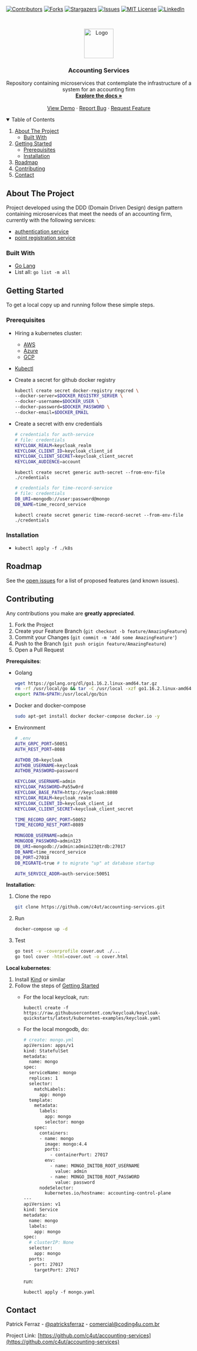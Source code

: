 <!--
*** Thanks for checking out the Best-README-Template. If you have a suggestion
*** that would make this better, please fork the repo and create a pull request
*** or simply open an issue with the tag "enhancement".
*** Thanks again! Now go create something AMAZING! :D
***
***
***
*** To avoid retyping too much info. Do a search and replace for the following:
*** github_username, repo_name, twitter_handle, email, project_title, project_description
-->



<!-- PROJECT SHIELDS -->
<!--
*** I'm using markdown "reference style" links for readability.
*** Reference links are enclosed in brackets [ ] instead of parentheses ( ).
*** See the bottom of this document for the declaration of the reference variables
*** for contributors-url, forks-url, etc. This is an optional, concise syntax you may use.
*** https://www.markdownguide.org/basic-syntax/#reference-style-links
-->
[![Contributors][contributors-shield]][contributors-url]
[![Forks][forks-shield]][forks-url]
[![Stargazers][stars-shield]][stars-url]
[![Issues][issues-shield]][issues-url]
[![MIT License][license-shield]][license-url]
[![LinkedIn][linkedin-shield]][linkedin-url]



<!-- PROJECT LOGO -->
<br />
<p align="center">
  <a href="https://github.com/c4ut/accounting-services">
    <img src="images/logo.png" alt="Logo" width="80" height="80">
  </a>

  <h3 align="center">Accounting Services</h3>

  <p align="center">
    Repository containing microservices that contemplate the infrastructure of a system for an accounting firm
    <br />
    <a href="https://github.com/c4ut/accounting-services"><strong>Explore the docs »</strong></a>
    <br />
    <br />
    <a href="https://github.com/c4ut/accounting-services">View Demo</a>
    ·
    <a href="https://github.com/c4ut/accounting-services/issues">Report Bug</a>
    ·
    <a href="https://github.com/c4ut/accounting-services/issues">Request Feature</a>
  </p>
</p>



<!-- TABLE OF CONTENTS -->
<details open="open">
  <summary>Table of Contents</summary>
  <ol>
    <li>
      <a href="#about-the-project">About The Project</a>
      <ul>
        <li><a href="#built-with">Built With</a></li>
      </ul>
    </li>
    <li>
      <a href="#getting-started">Getting Started</a>
      <ul>
        <li><a href="#prerequisites">Prerequisites</a></li>
        <li><a href="#installation">Installation</a></li>
      </ul>
    </li>
    <!-- <li><a href="#usage">Usage</a></li> -->
    <li><a href="#roadmap">Roadmap</a></li>
    <li><a href="#contributing">Contributing</a></li>
    <!-- <li><a href="#license">License</a></li> -->
    <li><a href="#contact">Contact</a></li>
    <!-- <li><a href="#acknowledgements">Acknowledgements</a></li> -->
  </ol>
</details>

<!-- ABOUT THE PROJECT -->
## About The Project

Project developed using the DDD (Domain Driven Design) design pattern containing microservices that meet the needs of an accounting firm, currently with the following services:

- [authentication service](https://github.com/c4ut/accounting-services/service/auth)
- [point registration service](https://github.com/c4ut/accounting-services/service/time-record)
<!-- [![Product Name Screen Shot][product-screenshot]](https://example.com) -->
<!--
Here's a blank template to get started:
**To avoid retyping too much info. Do a search and replace with your text editor for the following:**
`github_username`, `repo_name`, `twitter_handle`, `email`, `project_title`, `project_description` -->

### Built With

- [Go Lang](https://golang.org/)
- List all: `go list -m all`

<!-- GETTING STARTED -->
## Getting Started

To get a local copy up and running follow these simple steps.

### Prerequisites

- Hiring a kubernetes cluster:
  - [AWS](https://aws.amazon.com/pt/eks/?whats-new-cards.sort-by=item.additionalFields.postDateTime&whats-new-cards.sort-order=desc&eks-blogs.sort-by=item.additionalFields.createdDate&eks-blogs.sort-order=desc)
  - [Azure](https://azure.microsoft.com/pt-br/services/kubernetes-service/)
  - [GCP](https://cloud.google.com/kubernetes-engine)
- [Kubectl](https://kubernetes.io/docs/tasks/tools/#kubectl)
- Create a secret for github docker registry

  ```sh
  kubectl create secret docker-registry regcred \
  --docker-server=$DOCKER_REGISTRY_SERVER \
  --docker-username=$DOCKER_USER \
  --docker-password=$DOCKER_PASSWORD \
  --docker-email=$DOCKER_EMAIL
  ```

- Create a secret with env credentials

  ```sh
  # credentials for auth-service
  # file: credentials
  KEYCLOAK_REALM=keycloak_realm
  KEYCLOAK_CLIENT_ID=keycloak_client_id
  KEYCLOAK_CLIENT_SECRET=keycloak_client_secret
  KEYCLOAK_AUDIENCE=account
  ```

  `kubectl create secret generic auth-secret --from-env-file ./credentials`

  ```sh
  # credentials for time-record-service
  # file: credentials
  DB_URI=mongodb://user:password@mongo
  DB_NAME=time_record_service
  ```

  `kubectl create secret generic time-record-secret --from-env-file ./credentials`

### Installation

- `kubectl apply -f ./k8s`

<!-- USAGE EXAMPLES -->
<!-- ## Usage

Use this space to show useful examples of how a project can be used. Additional screenshots, code examples and demos work well in this space. You may also link to more resources.

_For more examples, please refer to the [Documentation](https://example.com)_ -->

<!-- ROADMAP -->
## Roadmap

See the [open issues](https://github.com/c4ut/accounting-services/issues) for a list of proposed features (and known issues).

<!-- CONTRIBUTING -->
## Contributing

Any contributions you make are **greatly appreciated**.

1. Fork the Project
2. Create your Feature Branch (`git checkout -b feature/AmazingFeature`)
3. Commit your Changes (`git commit -m 'Add some AmazingFeature'`)
4. Push to the Branch (`git push origin feature/AmazingFeature`)
5. Open a Pull Request

__Prerequisites__:

- Golang

  ```sh
  wget https://golang.org/dl/go1.16.2.linux-amd64.tar.gz
  rm -rf /usr/local/go && tar -C /usr/local -xzf go1.16.2.linux-amd64.tar.gz
  export PATH=$PATH:/usr/local/go/bin
  ```

- Docker and docker-compose

  ```sh
  sudo apt-get install docker docker-compose docker.io -y
  ```

- Environment

  ```sh
  # .env
  AUTH_GRPC_PORT=50051
  AUTH_REST_PORT=8088

  AUTHDB_DB=keycloak
  AUTHDB_USERNAME=keycloak
  AUTHDB_PASSWORD=password

  KEYCLOAK_USERNAME=admin
  KEYCLOAK_PASSWORD=Pa55w0rd
  KEYCLOAK_BASE_PATH=http://keycloak:8080
  KEYCLOAK_REALM=keycloak_realm
  KEYCLOAK_CLIENT_ID=keycloak_client_id
  KEYCLOAK_CLIENT_SECRET=keycloak_client_secret

  TIME_RECORD_GRPC_PORT=50052
  TIME_RECORD_REST_PORT=8089

  MONGODB_USERNAME=admin
  MONGODB_PASSWORD=admin123
  DB_URI=mongodb://admin:admin123@trdb:27017
  DB_NAME=time_record_service
  DB_PORT=27018
  DB_MIGRATE=true # to migrate "up" at database startup

  AUTH_SERVICE_ADDR=auth-service:50051
  ```

__Installation__:

1. Clone the repo

   ```sh
   git clone https://github.com/c4ut/accounting-services.git
   ```

2. Run

   ```sh
   docker-compose up -d
   ```

3. Test

   ```sh
   go test -v -coverprofile cover.out ./...
   go tool cover -html=cover.out -o cover.html
   ```

__Local kubernetes__:

1. Install [Kind](https://kind.sigs.k8s.io/) or similar
2. Follow the steps of [Getting Started](#getting-started)
    - For the local keycloak, run:

      `kubectl create -f https://raw.githubusercontent.com/keycloak/keycloak-quickstarts/latest/kubernetes-examples/keycloak.yaml`

    - For the local mongodb, do:

      ```sh
      # create: mongo.yml
      apiVersion: apps/v1
      kind: StatefulSet
      metadata:
        name: mongo
      spec:
        serviceName: mongo
        replicas: 1
        selector:
          matchLabels:
            app: mongo
        template:
          metadata:
            labels:
              app: mongo
              selector: mongo
          spec:
            containers:
            - name: mongo
              image: mongo:4.4
              ports:
                - containerPort: 27017
              env:
                - name: MONGO_INITDB_ROOT_USERNAME
                  value: admin
                - name: MONGO_INITDB_ROOT_PASSWORD
                  value: password
            nodeSelector:
              kubernetes.io/hostname: accounting-control-plane
      ---
      apiVersion: v1
      kind: Service
      metadata:
        name: mongo
        labels:
          app: mongo
      spec:
        # clusterIP: None
        selector:
          app: mongo
        ports:
        - port: 27017
          targetPort: 27017
      ```

      run:

      `kubectl apply -f mongo.yaml`
<!-- LICENSE -->
<!-- ## License -->

<!-- Distributed under the MIT License. See `LICENSE` for more information. -->

<!-- CONTACT -->
## Contact

Patrick Ferraz - [@patricksferraz](https://twitter.com/patricksferraz) - comercial@coding4u.com.br

Project Link: [https://github.com/c4ut/accounting-services](https://github.com/c4ut/accounting-services)

<!-- ACKNOWLEDGEMENTS -->
<!-- ## Acknowledgements

* []()
* []()
* []() -->

<!-- MARKDOWN LINKS & IMAGES -->
<!-- https://www.markdownguide.org/basic-syntax/#reference-style-links -->
[contributors-shield]: https://img.shields.io/github/contributors/44science/theplace?style=for-the-badge
[contributors-url]: https://github.com/c4ut/accounting-services/repo/graphs/contributors
[forks-shield]: https://img.shields.io/github/forks/44science/theplace?style=for-the-badge
[forks-url]: https://github.com/c4ut/accounting-services/repo/network/members
[stars-shield]: https://img.shields.io/github/stars/44science/theplace?style=for-the-badge
[stars-url]: https://github.com/c4ut/accounting-services/repo/stargazers
[issues-shield]: https://img.shields.io/github/issues/44science/theplace?style=for-the-badge
[issues-url]: https://github.com/c4ut/accounting-services/repo/issues
[license-shield]: https://img.shields.io/github/license/44science/theplace?style=for-the-badge
[license-url]: https://github.com/c4ut/accounting-services/repo/blob/master/LICENSE.txt
[linkedin-shield]: https://img.shields.io/badge/-LinkedIn-black.svg?style=for-the-badge&logo=linkedin&colorB=555
[linkedin-url]: https://linkedin.com/in/patricksferraz

